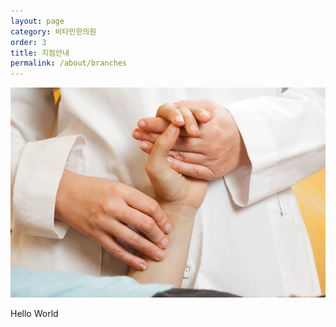 ```yaml
---
layout: page
category: 비타민한의원
order: 3
title: 지점안내
permalink: /about/branches
---
```


![](/assets/sample2.png)

Hello World
